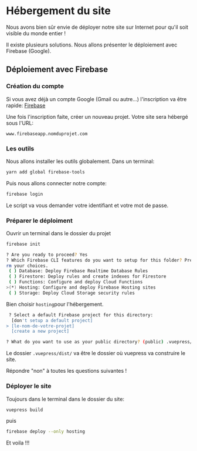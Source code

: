 # Hébergement du site

<ClientOnly>
  <ButtonBackToTop/>
</ClientOnly>

Nous avons bien sûr envie de déployer notre site sur Internet pour qu'il soit visible du monde entier !

Il existe plusieurs solutions. Nous allons présenter le déploiement avec Firebase (Google).

## Déploiement avec Firebase

### Création du compte
Si vous avez déjà un compte Google (Gmail ou autre...) l'inscription va être rapide:
[Firebase](https://firebase.google.com/)

Une fois l'inscription faite, créer un nouveau projet. Votre site sera hébergé sous l'URL:

`www.firebaseapp.nomduprojet.com`

### Les outils
Nous allons installer les outils globalement. Dans un terminal:

``` bash
yarn add global firebase-tools
```

Puis nous allons connecter notre compte:

```bash
firebase login
```
Le script va vous demander votre identifiant et votre mot de passe.

### Préparer le déploiment
Ouvrir un terminal dans le dossier du projet

``` bash
firebase init
```
``` bash
? Are you ready to proceed? Yes
? Which Firebase CLI features do you want to setup for this folder? Press Space to select features, then Enter to confi
rm your choices.
 ( ) Database: Deploy Firebase Realtime Database Rules
 ( ) Firestore: Deploy rules and create indexes for Firestore
 ( ) Functions: Configure and deploy Cloud Functions
>(*) Hosting: Configure and deploy Firebase Hosting sites
 ( ) Storage: Deploy Cloud Storage security rules
 ```
 Bien choisir `hosting`pour l'hébergement.
```bash
 ? Select a default Firebase project for this directory:
  [don't setup a default project]
> [le-nom-de-votre-projet]
  [create a new project]
```

``` bash
? What do you want to use as your public directory? (public) .vuepress/dist/
```
Le dossier `.vuepress/dist/` va être le dossier où vuepress va construire le site.

Répondre "non" à toutes les questions suivantes !


### Déployer le site

Toujours dans le terminal dans le dossier du site:

``` bash
vuepress build
```

puis

``` bash
firebase deploy --only hosting
```

Et voila !!!